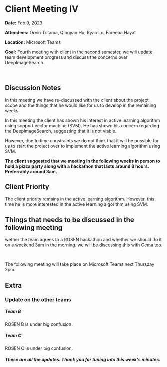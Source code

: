 # Client Meeting IV

**Date:** Feb 9, 2023

**Attendees:** Orvin Tritama, Qingyan Hu, Ryan Lu, Fareeha Hayat

**Location:** Microsoft Teams

**Goal:** Fourth meeting with client in the second semester, we will update team development progress and discuss the concerns over DeepImageSearch.


<br>


## Discussion Notes

In this meeting we have re-discussed with the client about the project scope and the things that he would like for us to develop in the remaining weeks.

In this meeting the client has shown his interest in active learning algorithm using support vector machine (SVM). He has shown his concern regarding the DeepImageSearch, suggesting that it is not viable.

However, due to time constraints we do not think that it will be possible for us to start the project over to implement the active learning algorithm using SVM.

**The client suggested that we meeting in the following weeks in person to hold a pizza party along with a hackathon that lasts around 8 hours. Preferrably around 3am.**
	
	

## Client Priority

The client priority remains in the active learning algorithm. However, this time he is more interested in the active learning algorithm using SVM.



## Things that needs to be discussed in the following meeting

wether the team agrees to a ROSEN hackathon and whether we should do it on a weekend 3am in the morning.
we will be discussing this with Gema too.

<br>


The following meeting will take place on Microsoft Teams next Thursday 2pm.


## Extra

### Update on the other teams

##### Team B
ROSEN B is under big confusion.


##### Team C
ROSEN C is under big confusion.




###### **These are all the updates. Thank you for tuning into this week's minutes.**



